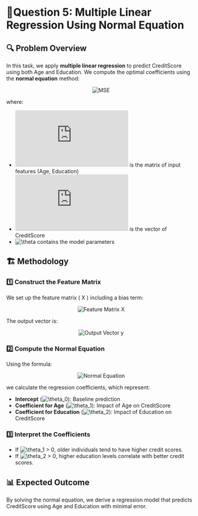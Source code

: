 # 📌Question 5: Multiple Linear Regression Using Normal Equation

## 🔍 Problem Overview
In this task, we apply **multiple linear regression** to predict CreditScore using both Age and Education. We compute the optimal coefficients using the **normal equation** method:

<div align="center">
    <img src="https://latex.codecogs.com/svg.latex?\theta%20=%20(X^T%20X)^{-1}%20X^T%20y" alt="MSE">
</div>

where:
- ![X](https://latex.codecogs.com/svg.latex?X) is the matrix of input features (Age, Education)  
- ![y](https://latex.codecogs.com/svg.latex?y) is the vector of CreditScore  
- ![\theta](https://latex.codecogs.com/svg.latex?\theta) contains the model parameters

## 🏗️ Methodology

### 1️⃣ Construct the Feature Matrix
We set up the feature matrix \( X \) including a bias term:

<div align="center">
    <img src="https://latex.codecogs.com/svg.latex?X%20=%20\begin{bmatrix}%201%20&%20Age_1%20&%20Education_1%20\\%201%20&%20Age_2%20&%20Education_2%20\\%20\vdots%20&%20\vdots%20&%20\vdots%20\\%201%20&%20Age_m%20&%20Education_m%20\end{bmatrix}" alt="Feature Matrix X">
</div>

The output vector is:

<div align="center">
    <img src="https://latex.codecogs.com/svg.latex?y%20=%20\begin{bmatrix}%20CreditScore_1%20\\%20CreditScore_2%20\\%20\vdots%20\\%20CreditScore_m%20\end{bmatrix}" alt="Output Vector y">
</div>

### 2️⃣ Compute the Normal Equation
Using the formula:

<div align="center"> 
    <img src="https://latex.codecogs.com/svg.latex?\theta%20=%20(X^T%20X)^{-1}%20X^T%20y" alt="Normal Equation">
</div>

we calculate the regression coefficients, which represent:
- **Intercept** (![\theta_0](https://latex.codecogs.com/svg.latex?\theta_0)): Baseline prediction  
- **Coefficient for Age** (![\theta_1](https://latex.codecogs.com/svg.latex?\theta_1)): Impact of Age on CreditScore  
- **Coefficient for Education** (![\theta_2](https://latex.codecogs.com/svg.latex?\theta_2)): Impact of Education on CreditScore 

### 3️⃣ Interpret the Coefficients
- If ![\theta_1 > 0](https://latex.codecogs.com/svg.latex?\theta_1%20%3E%200), older individuals tend to have higher credit scores.  
- If ![\theta_2 > 0](https://latex.codecogs.com/svg.latex?\theta_2%20%3E%200), higher education levels correlate with better credit scores.

## 📊 Expected Outcome
By solving the normal equation, we derive a regression model that predicts CreditScore using Age and Education with minimal error.
